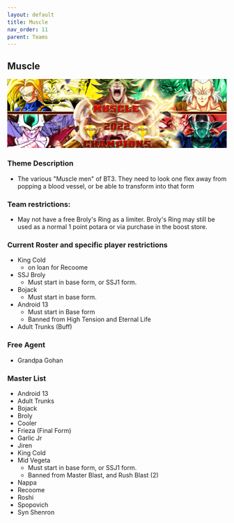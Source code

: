 ```yaml
---
layout: default
title: Muscle
nav_order: 11
parent: Teams
---
```

## Muscle
![](../images/muscle.jpg)

### Theme Description
- The various "Muscle men" of BT3. They need to look one flex away from popping a blood vessel, or be able to transform into that form

### Team restrictions:
  - May not have a free Broly's Ring as a limiter. Broly's Ring may still be used as a normal 1 point potara or via purchase in the boost store.

### Current Roster and specific player restrictions

- King Cold
  - on loan for Recoome
- SSJ Broly
  - Must start in base form, or SSJ1 form. 
- Bojack
  - Must start in base form. 
- Android 13
  - Must start in Base form
  - Banned from High Tension and Eternal Life
- Adult Trunks (Buff)

### Free Agent 

- Grandpa Gohan 
  
### Master List
- Android 13
- Adult Trunks
- Bojack
- Broly
- Cooler
- Frieza (Final Form)
- Garlic Jr
- Jiren
- King Cold
- Mid Vegeta
  - Must start in base form, or SSJ1 form.
  - Banned from Master Blast, and Rush Blast (2)
- Nappa
- Recoome
- Roshi
- Spopovich
- Syn Shenron

